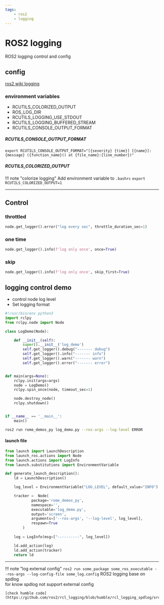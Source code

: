 ```yaml
---
tags:
    - ros2
    - logging
---
```

# ROS2 logging
ROS2 logging control and config

## config
[ros2 wiki logging](https://docs.ros.org/en/humble/Tutorials/Demos/Logging-and-logger-configuration.html)

### environment variables
- RCUTILS_COLORIZED_OUTPUT
- ROS_LOG_DIR
- RCUTILS_LOGGING_USE_STDOUT
- RCUTILS_LOGGING_BUFFERED_STREAM
- RCUTILS_CONSOLE_OUTPUT_FORMAT


#####  RCUTILS_CONSOLE_OUTPUT_FORMAT
```
export RCUTILS_CONSOLE_OUTPUT_FORMAT="[{severity} {time}] [{name}]: {message} ({function_name}() at {file_name}:{line_number})"
```


##### RCUTILS_COLORIZED_OUTPUT
!!! note "colorize logging"
    Add environment variable to `.bashrc`
    ```
    export RCUTILS_COLORIZED_OUTPUT=1
    ```
     
---

## Control

### throttled
```python title="throttled"
node.get_logger().error("log every sec", throttle_duration_sec=1)
```

### one time
```python title="log only first time"
node.get_logger().info(f'log only once', once=True)
```

### skip
```python title="log, skip first time"
node.get_logger().info(f'log only once', skip_first=True)
```

## logging control demo

- control node log level
- Set logging format
  
```python title="very simple node with logging"
#!/usr/bin/env python3
import rclpy
from rclpy.node import Node

class LogDemo(Node):

    def __init__(self):
        super().__init__('log_demo')
        self.get_logger().debug("------- debug")
        self.get_logger().info("------- info")
        self.get_logger().warn("------- warn")
        self.get_logger().error("------- error")


def main(args=None):
    rclpy.init(args=args)
    node = LogDemo()
    rclpy.spin_once(node, timeout_sec=1)

    node.destroy_node()
    rclpy.shutdown()


if __name__ == '__main__':
    main()
```

```bash title="control log level"
ros2 run rome_demos_py log_demo.py --ros-args --log-level ERROR
```

#### launch file

```python
from launch import LaunchDescription
from launch_ros.actions import Node
from launch.actions import LogInfo
from launch.substitutions import EnvironmentVariable

def generate_launch_description():
    ld = LaunchDescription()

    log_level = EnvironmentVariable("LOG_LEVEL", default_value="INFO")

    tracker =  Node(
            package='rome_demos_py',
            namespace='',
            executable='log_demo.py',
            output='screen',
            arguments=['--ros-args', '--log-level', log_level],
            respawn=True
        )
    
    log = LogInfo(msg=["----------", log_level])

    ld.add_action(log)
    ld.add_action(tracker)
    return ld
```

---

!!! note "log external config"
    ```
    ros2 run some_package some_ros_executable --ros-args --log-config-file some_log.config
    ```
    ROS2 logging base on spdlog  
    for know spdlog not support external config
    
    [check humble code](https://github.com/ros2/rcl_logging/blob/humble/rcl_logging_spdlog/src/rcl_logging_spdlog.cpp#L69)
     